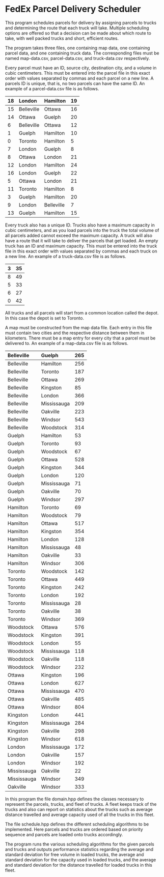 # FedEx Parcel Delivery Scheduler

This program schedules parcels for delivery by assigning parcels to trucks and determining the route that each truck will take. Multiple scheduling options are offered so that a decision can be made about which route to take, with well packed trucks and short, efficient routes.

The program takes three files, one containing map data, one containing parcel data, and one containing truck data. The corresponding files must be named map-data.csv, parcel-data.csv, and truck-data.csv respectively. 

Every parcel must have an ID, source city, destination city, and a volume in cubic centimeters. This must be entered into the parcel file in this exact order with values separated by commas and each parcel on a new line. A parcels ID is unique, that is, no two parcels can have the same ID. An example of a parcel-data.csv file is as follows.


| 18 | London | Hamilton | 19 |
|:---|:---|:---|:---|
| 15| Belleville | Ottawa | 16 |
|14 | Ottawa | Guelph | 20|
|6| Belleville| Ottawa| 12|
|1| Guelph| Hamilton| 10|
|0| Toronto| Hamilton| 5|
|7| London| Guelph| 8|
|8| Ottawa| London| 21|
|12| London| Hamilton| 24|
|16| London| Guelph| 22|
|5| Ottawa| London| 21|
|11| Toronto| Hamilton| 8|
|3| Guelph| Hamilton| 20|
|9| London| Belleville| 7|
|13| Guelph| Hamilton| 15|


Every truck also has a unique ID. Trucks also have a maximum capacity in cubic centimeters, and as you load parcels into the truck the total volume of all parcels added cannot exceed the maximum capacity. A truck will also have a route that it will take to deliver the parcels that get loaded. An empty truck has an ID and maximum capacity. This must be entered into the truck file in this exact order with values separated by commas and each truck on a new line. An example of a truck-data.csv file is as follows.

|3| 35|
|:---|:---|
|8| 49|
|5| 33|
|6| 27|
|0| 42|


All trucks and all parcels will start from a common location called the depot. In this case the depot is set to Toronto.

A map must be constructed from the map data file. Each entry in this file must contain two cities and the respective distance between them in kilometers. There must be a map entry for every city that a parcel must be delivered to. An example of a map-data.csv file is as follows.

Belleville| Guelph| 265
|:---|:---|:---|
Belleville| Hamilton| 256
Belleville| Toronto| 187
Belleville| Ottawa| 269
Belleville| Kingston| 85
Belleville| London| 366
Belleville| Mississauga| 209
Belleville| Oakville| 223
Belleville| Windsor| 543
Belleville| Woodstock| 314
Guelph| Hamilton| 53
Guelph| Toronto| 93
Guelph| Woodstock| 67
Guelph| Ottawa| 528
Guelph| Kingston| 344
Guelph| London| 120
Guelph| Mississauga| 71
Guelph| Oakville| 70
Guelph| Windsor| 297
Hamilton| Toronto| 69
Hamilton| Woodstock| 79
Hamilton| Ottawa| 517
Hamilton| Kingston| 354
Hamilton| London| 128
Hamilton| Mississauga| 48
Hamilton| Oakville| 33
Hamilton| Windsor| 306
Toronto| Woodstock| 142
Toronto| Ottawa| 449
Toronto| Kingston| 242
Toronto| London| 192
Toronto| Mississauga| 28
Toronto| Oakville| 38
Toronto| Windsor| 369
Woodstock| Ottawa| 576
Woodstock| Kingston| 391
Woodstock| London| 55
Woodstock| Mississauga| 118
Woodstock| Oakville| 118
Woodstock| Windsor| 232
Ottawa| Kingston| 196
Ottawa| London| 627
Ottawa| Mississauga| 470
Ottawa| Oakville| 485
Ottawa| Windsor| 804
Kingston| London| 441
Kingston| Mississauga| 284
Kingston| Oakville| 298
Kingston| Windsor| 618
London| Mississauga| 172
London| Oakville| 157
London| Windsor| 192
Mississauga| Oakville| 22
Mississauga| Windsor| 349
Oakville| Windsor| 333

In this program the file domain.hpp defines the classes necessary to represent the parcels, trucks, and fleet of trucks. A fleet keeps track of the trucks and also can report on statistics about the trucks such as average distance travelled and average capacity used of all the trucks in this fleet.

The file schedule.hpp defines the different scheduling algorithms to be implemented. Here parcels and trucks are ordered based on priority sequence and parcels are loaded onto trucks accordingly. 

The program runs the various scheduling algorithms for the given parcels and trucks and outputs performance statistics regarding the average and standard deviation for free volume in loaded trucks, the average and standard deviation for the capacity used in loaded trucks, and the average and standard deviation for the distance travelled for loaded trucks in this fleet. 
